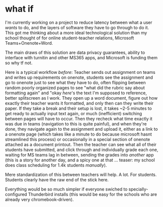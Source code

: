 # what if
I'm currently working on a project to reduce latency between what a user *wants* to do, and the layers of software they have to go through to do it. This got me thinking about a more ideal technological solution than my school thought of for online student-teacher relations, Microsoft Teams+Onenote+Word. 

The main draws of this solution are data privacy guarantees, ability to interface with turnitin and other MS365 apps, and Microsoft is funding them so why tf not.


Here is a typical workflow *before*:
Teacher sends out assignment on teams and writes up requirements on onenote, students see the assignment and go to onenote just to see what they have to do, often flipping between random poorly organized pages to see "what did the rubric say about formatting again" and "okay *here*'s the text I'm supposed to reference, better splitscreen as I work. They open up a word document, figure out how exactly their teacher wants it formatted, and only then can they write their paper. If they take a break and their setup is lost, it takes ~2-5 minutes to get ready to actually input text again, or much (inefficient) switching between pages will have to occur. Then they recheck what time exactly it was due in teams (navigation to this is quite painful), and when they're done, they navigate again to the assignment and upload it, either as a link to a onenote page (which takes like a minute to do because microsoft hasnt streamlined this process) or occasionally in a special section of onenote attached as a document printout. Then the teacher can see what all of their students have submitted, and click through and individually grade each one, waiting for MS teams lag in between, sending the grades into *another* app (this is a story for another day, and a spicy one at that ... teaser: my school does class scheduling for 1.4k students *manually*).

Mere standardization of this between teachers will help. A lot. For students. Students clearly have the raw end of the stick here.

Everything would be so much simpler if everyone swiched to specially-configured Thunderbird installs (this would be easy for the schools who are already very chromebook-driven).



